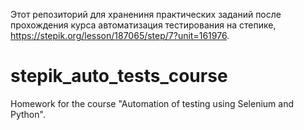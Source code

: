 Этот репозиторий для хранениня практических заданий после прохождения курса автоматизация тестирования на степике, https://stepik.org/lesson/187065/step/7?unit=161976.

# stepik_auto_tests_course
Homework for the course "Automation of testing using Selenium and Python".
